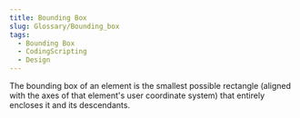 ```yaml
---
title: Bounding Box
slug: Glossary/Bounding_box
tags:
  - Bounding Box
  - CodingScripting
  - Design
---
```


The bounding box of an element is the smallest possible rectangle (aligned with the axes of that element's user coordinate system) that entirely encloses it and its descendants.
